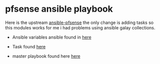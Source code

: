 # pfsense ansible playbook 

Here is the upstream [ansible-pfsense](https://github.com/opoplawski/ansible-pfsense) the only change is adding tasks so this modules works
for me i had problems using ansible galay collections.

- Ansible variables ansible found in  [here](group_vars/all)

- Task found [here](roles)

- master playbook found here [here](site.yml)

